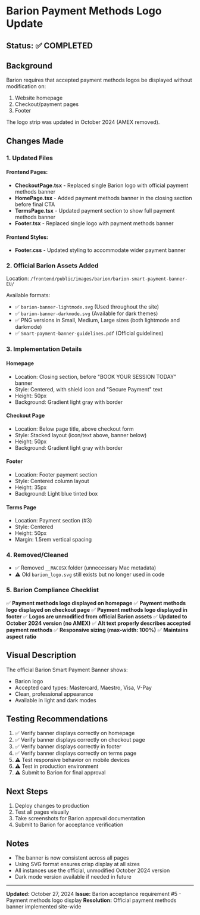 # Barion Payment Methods Logo Update

## Status: ✅ COMPLETED

## Background
Barion requires that accepted payment methods logos be displayed without modification on:
1. Website homepage
2. Checkout/payment pages
3. Footer

The logo strip was updated in October 2024 (AMEX removed).

## Changes Made

### 1. Updated Files

#### Frontend Pages:
- **CheckoutPage.tsx** - Replaced single Barion logo with official payment methods banner
- **HomePage.tsx** - Added payment methods banner in the closing section before final CTA
- **TermsPage.tsx** - Updated payment section to show full payment methods banner
- **Footer.tsx** - Replaced single logo with payment methods banner

#### Frontend Styles:
- **Footer.css** - Updated styling to accommodate wider payment banner

### 2. Official Barion Assets Added

Location: `/frontend/public/images/barion/barion-smart-payment-banner-EU/`

Available formats:
- ✅ `barion-banner-lightmode.svg` (Used throughout the site)
- ✅ `barion-banner-darkmode.svg` (Available for dark themes)
- ✅ PNG versions in Small, Medium, Large sizes (both lightmode and darkmode)
- ✅ `Smart-payment-banner-guidelines.pdf` (Official guidelines)

### 3. Implementation Details

#### Homepage
- Location: Closing section, before "BOOK YOUR SESSION TODAY" banner
- Style: Centered, with shield icon and "Secure Payment" text
- Height: 50px
- Background: Gradient light gray with border

#### Checkout Page
- Location: Below page title, above checkout form
- Style: Stacked layout (icon/text above, banner below)
- Height: 50px
- Background: Gradient light gray with border

#### Footer
- Location: Footer payment section
- Style: Centered column layout
- Height: 35px
- Background: Light blue tinted box

#### Terms Page
- Location: Payment section (#3)
- Style: Centered
- Height: 50px
- Margin: 1.5rem vertical spacing

### 4. Removed/Cleaned
- ✅ Removed `__MACOSX` folder (unnecessary Mac metadata)
- ⚠️ Old `barion_logo.svg` still exists but no longer used in code

### 5. Barion Compliance Checklist

✅ **Payment methods logo displayed on homepage**
✅ **Payment methods logo displayed on checkout page**
✅ **Payment methods logo displayed in footer**
✅ **Logos are unmodified from official Barion assets**
✅ **Updated to October 2024 version (no AMEX)**
✅ **Alt text properly describes accepted payment methods**
✅ **Responsive sizing (max-width: 100%)**
✅ **Maintains aspect ratio**

## Visual Description

The official Barion Smart Payment Banner shows:
- Barion logo
- Accepted card types: Mastercard, Maestro, Visa, V-Pay
- Clean, professional appearance
- Available in light and dark modes

## Testing Recommendations

1. ✅ Verify banner displays correctly on homepage
2. ✅ Verify banner displays correctly on checkout page
3. ✅ Verify banner displays correctly in footer
4. ✅ Verify banner displays correctly on terms page
5. ⚠️ Test responsive behavior on mobile devices
6. ⚠️ Test in production environment
7. ⚠️ Submit to Barion for final approval

## Next Steps

1. Deploy changes to production
2. Test all pages visually
3. Take screenshots for Barion approval documentation
4. Submit to Barion for acceptance verification

## Notes

- The banner is now consistent across all pages
- Using SVG format ensures crisp display at all sizes
- All instances use the official, unmodified October 2024 version
- Dark mode version available if needed in future

---

**Updated:** October 27, 2024
**Issue:** Barion acceptance requirement #5 - Payment methods logo display
**Resolution:** Official payment methods banner implemented site-wide


